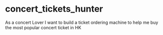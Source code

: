 # concert_tickets_hunter
As a concert Lover I want to build a ticket ordering machine to help me buy the most popular concert ticket in HK
